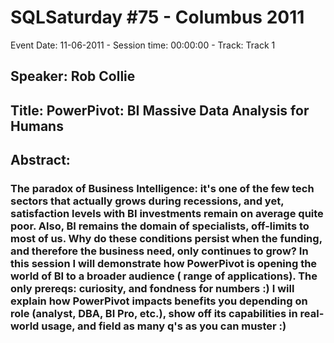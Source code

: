 # SQLSaturday #75 - Columbus 2011
Event Date: 11-06-2011 - Session time: 00:00:00 - Track: Track 1
## Speaker: Rob Collie
## Title: PowerPivot: BI  Massive Data Analysis for Humans
## Abstract:
### The paradox of Business Intelligence: it's one of the few tech sectors that actually grows during recessions, and yet, satisfaction levels with BI investments remain on average quite poor. Also, BI remains the domain of specialists, off-limits to most of us. Why do these conditions persist when the funding, and therefore the business need, only continues to grow? In this session I will demonstrate how PowerPivot is opening the world of BI to a broader audience ( range of applications). The only prereqs: curiosity, and fondness for numbers :) I will explain how PowerPivot impacts  benefits you depending on role (analyst, DBA, BI Pro, etc.), show off its capabilities in real-world usage, and field as many q's as you can muster :)


